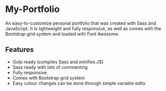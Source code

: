 # My-Portfolio
An easy-to-customize personal  portfolio that was created with Sass and JavaScript. It is lightweight and fully responsive, as well as comes with the Bootstrap grid system and loaded with Font Awesome. 

## Features

* Gulp ready (compiles Sass and minifies JS)
* Sass ready with lots of commenting
* Fully responsive
* Comes with Bootstrap grid system
* Easy colour changes can be done through simple variable edits


